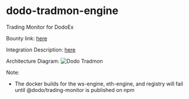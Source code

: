 # dodo-tradmon-engine

Trading Monitor for DodoEx

Bounty link: [here](https://gitcoin.co/issue/DODOEX/gitCoinGrant/1/100025887)

Integration Description: [here](https://hackmd.io/@rymnc/dodo-tradmon)

Architecture Diagram: ![Dodo Tradmon](https://user-images.githubusercontent.com/43716372/123160137-71387480-d48b-11eb-863d-f3e307fc5ed5.png)

Note:

- The docker builds for the ws-engine, eth-engine, and registry will fail until @dodo/trading-monitor is published on npm
